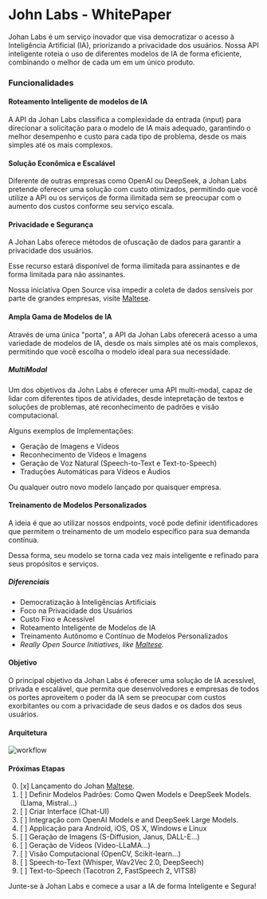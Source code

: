 # John Labs - WhitePaper

Johan Labs é um serviço inovador que visa democratizar o acesso à Inteligência Artificial (IA), priorizando a privacidade dos usuários. Nossa API inteligente roteia o uso de diferentes modelos de IA de forma eficiente, combinando o melhor de cada um em um único produto.

### Funcionalidades
#### Roteamento Inteligente de modelos de IA

A API da Johan Labs classifica a complexidade da entrada (input) para direcionar a solicitação para o modelo de IA mais adequado, garantindo o melhor desempenho e custo para cada tipo de problema, desde os mais simples até os mais complexos.

#### Solução Econômica e Escalável

Diferente de outras empresas como OpenAI ou DeepSeek, a Johan Labs pretende oferecer uma solução com custo otimizados, permitindo que você utilize a API ou os serviços de forma ilimitada sem se preocupar com o aumento dos custos conforme seu serviço escala.

#### Privacidade e Segurança

A Johan Labs oferece métodos de ofuscação de dados para garantir a privacidade dos usuários. 

Esse recurso estará disponível de forma ilimitada para assinantes e de forma limitada para não assinantes.

Nossa iniciativa Open Source visa impedir a coleta de dados sensíveis por parte de grandes empresas, visite [Maltese](https://github.com/johanlabs/maltese).

#### Ampla Gama de Modelos de IA

Através de uma única "porta", a API da Johan Labs oferecerá acesso a uma variedade de modelos de IA, desde os mais simples até os mais complexos, permitindo que você escolha o modelo ideal para sua necessidade.

#####  MultiModal

Um dos objetivos da John Labs é oferecer uma API multi-modal, capaz de lidar com diferentes tipos de atividades, desde intepretação de textos e soluções de problemas, até reconhecimento de padrões e visão computacional.

Alguns exemplos de Implementações:

- Geração de Imagens e Vídeos
- Reconhecimento de Vídeos e Imagens
- Geração de Voz Natural (Speech-to-Text e Text-to-Speech)
- Traduções Automáticas para Vídeos e Áudios

Ou qualquer outro novo modelo lançado por quaisquer empresa.

#### Treinamento de Modelos Personalizados

A ideia é que ao utilizar nossos endpoints, você pode definir identificadores que permitem o treinamento de um modelo específico para sua demanda contínua.

Dessa forma, seu modelo se torna cada vez mais inteligente e refinado para seus propósitos e serviços.

##### Diferenciais
- Democratização à Inteligências Artificiais
- Foco na Privacidade dos Usuários
- Custo Fixo e Acessível
- Roteamento Inteligente de Modelos de IA
- Treinamento Autônomo e Contínuo de Modelos Personalizados
- *Really Open Source Initiatives, like [Maltese](https://github.com/johanlabs/maltese).*

#### Objetivo
O principal objetivo da Johan Labs é oferecer uma solução de IA acessível, privada e escalável, que permita que desenvolvedores e empresas de todos os portes aproveitem o poder da IA sem se preocupar com custos exorbitantes ou com a privacidade de seus dados e os dados dos seus usuários.

#### Arquitetura

![workflow](https://i.imgur.com/FWF3kDY.png)

#### Próximas Etapas
0. [x] Lançamento do Johan [Maltese](https://github.com/johanlabs/maltese).
1. [ ] Definir Modelos Padrões: Como Qwen Models e DeepSeek Models. (Llama, Mistral...)
2. [ ] Criar Interface (Chat-UI)
2. [ ] Integração com OpenAI Models e and DeepSeek Large Models.
3. [ ] Applicação para Android, iOS, OS X, Windows e Linux
3. [ ] Geração de Imagens (S-Diffusion, Janus, DALL-E...)
4. [ ] Geração de Vídeos (Video-LLaMA...)
5. [ ] Visão Computacional (OpenCV, Scikit-learn...)
6. [ ] Speech-to-Text (Whisper, Wav2Vec 2.0, DeepSeech)
7. [ ] Text-to-Speech (Tacotron 2, FastSpeech 2, VITS8)

Junte-se à Johan Labs e comece a usar a IA de forma Inteligente e Segura!
